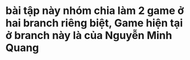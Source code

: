 # bài tập này nhóm chia làm 2 game ở hai branch riêng biệt, Game hiện tại ở branch này là của Nguyễn Minh Quang
